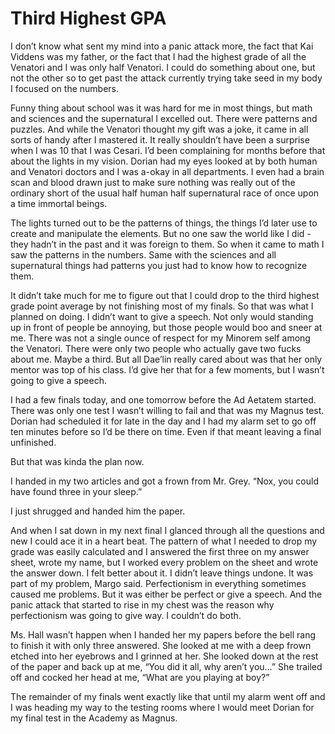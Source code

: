 # Third Highest GPA

I don’t know what sent my mind into a panic attack more, the fact that Kai Viddens was my father, or the fact that I had the highest grade of all the Venatori and I was only half Venatori. I could do something about one, but not the other so to get past the attack currently trying take seed in my body I focused on the numbers.

Funny thing about school was it was hard for me in most things, but math and sciences and the supernatural I excelled out. There were patterns and puzzles. And while the Venatori thought my gift was a joke, it came in all sorts of handy after I mastered it. It really shouldn’t have been a surprise when I was 10 that I was Cesari. I’d been complaining for months before that about the lights in my vision. Dorian had my eyes looked at by both human and Venatori doctors and I was a-okay in all departments. I even had a brain scan and blood drawn just to make sure nothing was really out of the ordinary short of the usual half human half supernatural race of once upon a time immortal beings.

The lights turned out to be the patterns of things, the things I’d later use to create and manipulate the elements. But no one saw the world like I did - they hadn’t in the past and it was foreign to them. So when it came to math I saw the patterns in the numbers. Same with the sciences and all supernatural things had patterns you just had to know how to recognize them.

It didn’t take much for me to figure out that I could drop to the third highest grade point average by not finishing most of my finals. So that was what I planned on doing. I didn’t want to give a speech. Not only would standing up in front of people be annoying, but those people would boo and sneer at me. There was not a single ounce of respect for my Minorem self among the Venatori. There were only two people who actually gave two fucks about me. Maybe a third. But all Dae’lin really cared about was that her only mentor was top of his class. I’d give her that for a few moments, but I wasn’t going to give a speech.

I had a few finals today, and one tomorrow before the Ad Aetatem started. There was only one test I wasn’t willing to fail and that was my Magnus test. Dorian had scheduled it for late in the day and I had my alarm set to go off ten minutes before so I’d be there on time. Even if that meant leaving a final unfinished.

But that was kinda the plan now.

I handed in my two articles and got a frown from Mr. Grey. “Nox, you could have found three in your sleep.”

I just shrugged and handed him the paper.

And when I sat down in my next final I glanced through all the questions and new I could ace it in a heart beat. The pattern of what I needed to drop my grade was easily calculated and I answered the first three on my answer sheet, wrote my name, but I worked every problem on the sheet and wrote the answer down. I felt better about it. I didn’t leave things undone. It was part of my problem, Margo said. Perfectionism in everything sometimes caused me problems. But it was either be perfect or give a speech. And the panic attack that started to rise in my chest was the reason why perfectionism was going to give way. I couldn’t do both.

Ms. Hall wasn’t happen when I handed her my papers before the bell rang to finish it with only three answered. She looked at me with a deep frown etched into her eyebrows and I grinned at her. She looked down at the rest of the paper and back up at me, “You did it all, why aren’t you…” She trailed off and cocked her head at me, “What are you playing at boy?”

The remainder of my finals went exactly like that until my alarm went off and I was heading my way to the testing rooms where I would meet Dorian for my final test in the Academy as Magnus.